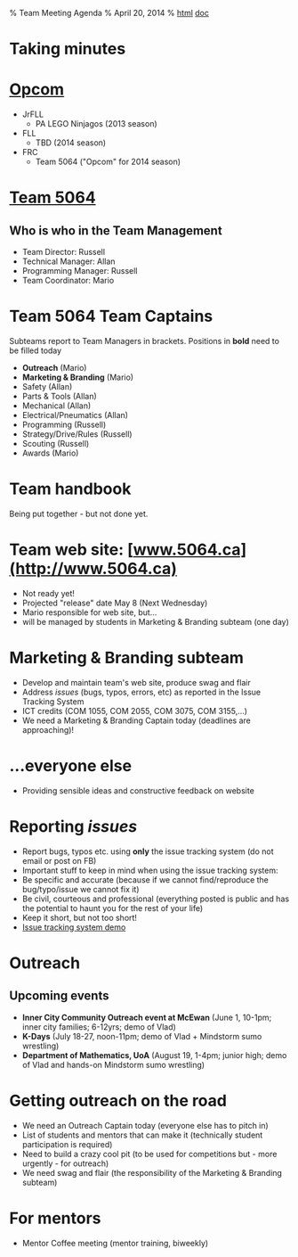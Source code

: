 % Team Meeting Agenda
% April 20, 2014
% [html](http://5064.ca/agendas_and_minutes/agenda-april-30-2014.html) [doc](http://5064.ca/agendas_and_minutes/agenda-april-30-2014.html)

# Taking minutes

# [Opcom](http://5064.ca/img/opcom_organization.png)
- JrFLL
	- PA LEGO Ninjagos (2013 season)
- FLL 	
	- TBD (2014 season)
- FRC
	- Team 5064 ("Opcom" for 2014 season)

	
# [Team 5064](http://5064.ca/img/team_organization.png)
## Who is who in the Team Management
- Team Director: Russell 
- Technical Manager: Allan 
- Programming Manager: Russell
- Team Coordinator: Mario 

# Team 5064 Team Captains
Subteams report to Team Managers in brackets. Positions in **bold** need to be filled today

- **Outreach** (Mario)
- **Marketing & Branding** (Mario) 
- Safety (Allan)
- Parts & Tools (Allan)
- Mechanical (Allan)
- Electrical/Pneumatics (Allan)
- Programming (Russell)
- Strategy/Drive/Rules (Russell)
- Scouting (Russell)
- Awards (Mario)

# Team handbook
Being put together - but not done yet.

# Team web site: [www.5064.ca](http://www.5064.ca)
- Not ready yet!
- Projected "release" date May 8 (Next Wednesday)
- Mario responsible for web site, but...
- will be managed by students in Marketing & Branding subteam (one day)

# Marketing & Branding subteam
- Develop and maintain team's web site, produce swag and flair
- Address *issues* (bugs, typos, errors, etc) as reported in the Issue Tracking System
- ICT credits (COM 1055, COM 2055, COM 3075, COM 3155,...)
- We need a Marketing & Branding Captain today (deadlines are approaching)!

# ...everyone else
- Providing sensible ideas and constructive feedback on website 

# Reporting *issues*
- Report bugs, typos etc. using **only** the issue tracking system (do not email or post on FB)
- Important stuff to keep in mind when using the issue tracking system:
 - Be specific and accurate (because if we cannot find/reproduce the bug/typo/issue we cannot fix it)
 - Be civil, courteous and professional (everything posted is public and has the potential to haunt you for the rest of your life)
 - Keep it short, but not too short!
- [Issue tracking system demo](http://5064.ca/)

# Outreach
## Upcoming events
- **Inner City Community Outreach event at McEwan** (June 1, 10-1pm; inner city families; 6-12yrs; demo of Vlad)
- **K-Days** (July 18-27, noon-11pm; demo of Vlad + Mindstorm sumo wrestling)
- **Department of Mathematics, UoA** (August 19, 1-4pm; junior high; demo of Vlad and hands-on Mindstorm sumo wrestling)

# Getting outreach on the road
- We need an Outreach Captain today (everyone else has to pitch in)
- List of students and mentors that can make it (technically student participation is required)
- Need to build a crazy cool pit (to be used for competitions but - more urgently - for outreach)
- We need swag and flair (the responsibility of the Marketing & Branding subteam)

# For mentors
- Mentor Coffee meeting (mentor training, biweekly)

<!---
pandoc -t dzslides -s agenda-april-30-2014.md -o agenda-april-30-2014.html
pandoc agenda-april-30-2014.md -o agenda-april-30-2014.docx
--->